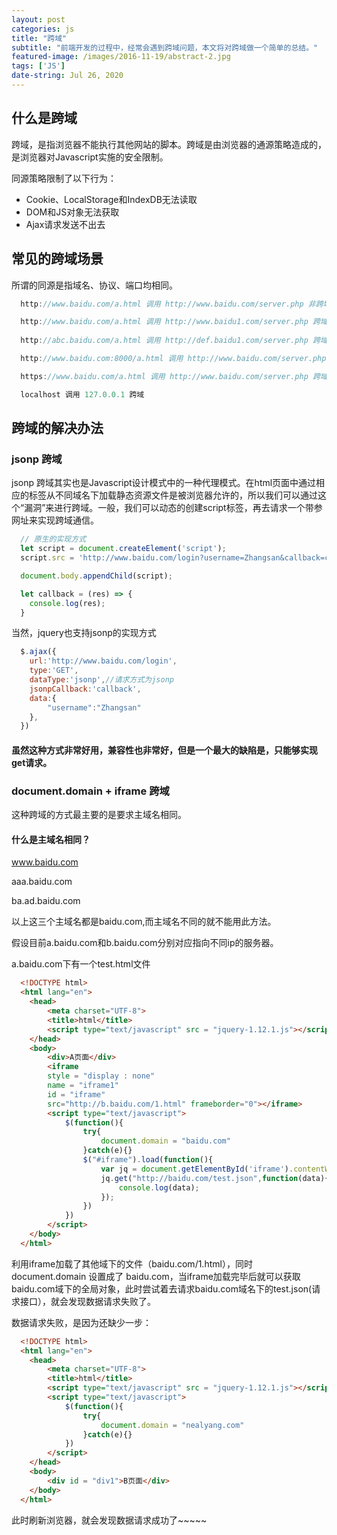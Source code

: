 ```yaml
---
layout: post
categories: js
title: "跨域"
subtitle: "前端开发的过程中，经常会遇到跨域问题，本文将对跨域做一个简单的总结。"
featured-image: /images/2016-11-19/abstract-2.jpg
tags: ['JS']
date-string: Jul 26, 2020
---
```


## 什么是跨域

跨域，是指浏览器不能执行其他网站的脚本。跨域是由浏览器的通源策略造成的，是浏览器对Javascript实施的安全限制。

同源策略限制了以下行为：
- Cookie、LocalStorage和IndexDB无法读取
- DOM和JS对象无法获取
- Ajax请求发送不出去

## 常见的跨域场景

所谓的同源是指域名、协议、端口均相同。

```js
  http://www.baidu.com/a.html 调用 http://www.baidu.com/server.php 非跨域

  http://www.baidu.com/a.html 调用 http://www.baidu1.com/server.php 跨域，主域不同
  
  http://abc.baidu.com/a.html 调用 http://def.baidu1.com/server.php 跨域，子域名不同

  http://www.baidu.com:8000/a.html 调用 http://www.baidu.com/server.php 跨域，端口不同

  https://www.baidu.com/a.html 调用 http://www.baidu.com/server.php 跨域，协议不同

  localhost 调用 127.0.0.1 跨域
```

## 跨域的解决办法

### jsonp 跨域

jsonp 跨域其实也是Javascript设计模式中的一种代理模式。在html页面中通过相应的标签从不同域名下加载静态资源文件是被浏览器允许的，所以我们可以通过这个“漏洞”来进行跨域。一般，我们可以动态的创建script标签，再去请求一个带参网址来实现跨域通信。

```js
  // 原生的实现方式
  let script = document.createElement('script');
  script.src = 'http://www.baidu.com/login?username=Zhangsan&callback=callback';

  document.body.appendChild(script);

  let callback = (res) => {
    console.log(res);
  }
```

当然，jquery也支持jsonp的实现方式

```js
  $.ajax({
    url:'http://www.baidu.com/login',
    type:'GET',
    dataType:'jsonp',//请求方式为jsonp
    jsonpCallback:'callback',
    data:{
        "username":"Zhangsan"
    },
  })
```
#### 虽然这种方式非常好用，兼容性也非常好，但是一个最大的缺陷是，只能够实现get请求。

### document.domain + iframe 跨域

这种跨域的方式最主要的是要求主域名相同。

#### 什么是主域名相同？
www.baidu.com

aaa.baidu.com

ba.ad.baidu.com

以上这三个主域名都是baidu.com,而主域名不同的就不能用此方法。

假设目前a.baidu.com和b.baidu.com分别对应指向不同ip的服务器。

a.baidu.com下有一个test.html文件

```html
  <!DOCTYPE html>
  <html lang="en">
    <head>
        <meta charset="UTF-8">
        <title>html</title>
        <script type="text/javascript" src = "jquery-1.12.1.js"></script>
    </head>
    <body>
        <div>A页面</div>
        <iframe 
        style = "display : none" 
        name = "iframe1" 
        id = "iframe" 
        src="http://b.baidu.com/1.html" frameborder="0"></iframe>
        <script type="text/javascript">
            $(function(){
                try{
                    document.domain = "baidu.com"
                }catch(e){}
                $("#iframe").load(function(){
                    var jq = document.getElementById('iframe').contentWindow.$
                    jq.get("http://baidu.com/test.json",function(data){
                        console.log(data);
                    });
                })
            })
        </script>
    </body>
  </html>
```

利用iframe加载了其他域下的文件（baidu.com/1.html），同时document.domain 设置成了 baidu.com，当iframe加载完毕后就可以获取baidu.com域下的全局对象，此时尝试着去请求baidu.com域名下的test.json(请求接口），就会发现数据请求失败了。

数据请求失败，是因为还缺少一步：

```html
  <!DOCTYPE html>
  <html lang="en">
    <head>
        <meta charset="UTF-8">
        <title>html</title>
        <script type="text/javascript" src = "jquery-1.12.1.js"></script>
        <script type="text/javascript">
            $(function(){
                try{
                    document.domain = "nealyang.com"
                }catch(e){}
            })
        </script>
    </head>
    <body>
        <div id = "div1">B页面</div>
    </body>
  </html>
```
此时刷新浏览器，就会发现数据请求成功了~~~~~
